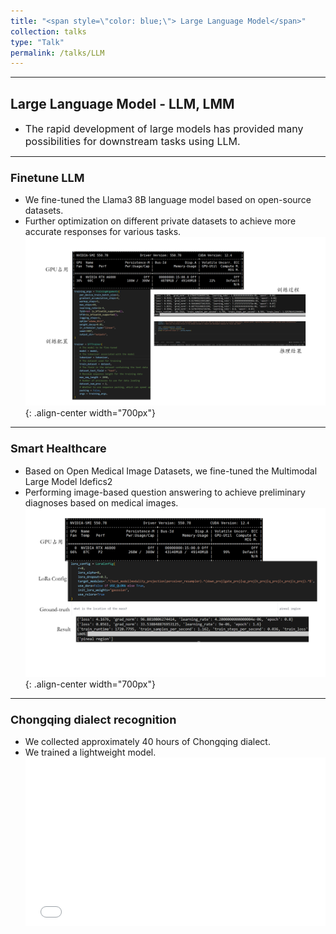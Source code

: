 ```yaml
---
title: "<span style=\"color: blue;\"> Large Language Model</span>"
collection: talks
type: "Talk"
permalink: /talks/LLM
---
```


---
##  Large Language Model - LLM, LMM
- <font size=3> The rapid development of large models has provided many possibilities for downstream tasks using LLM.</font>  


---
###  <font size=4> Finetune LLM </font>
 - We fine-tuned the Llama3 8B language model based on open-source datasets.
 - Further optimization on different private datasets to achieve more accurate responses for various tasks.
   ![llm](/images/llmfinetue.png){: .align-center width="700px"}

---
###  <font size=4> Smart Healthcare </font>
 - Based on Open Medical Image Datasets, we fine-tuned the Multimodal Large Model Idefics2
 - Performing image-based question answering to achieve preliminary diagnoses based on medical images.
   ![llm](/images/multimodal.png){: .align-center width="700px"}

---
### <font size=4> Chongqing dialect recognition </font>
- We collected approximately 40 hours of Chongqing dialect.
- We trained a lightweight model.
  <div style="position: relative; padding-bottom: 56.25%; height: 0; overflow: hidden; max-width: 100%; height: auto;">
    <iframe 
    src="//player.bilibili.com/player.html?isOutside=true&aid=1705132836&bvid=BV1dT421i7ZU&cid=1562461104&autoplay=0" 
    style="position: absolute; top: 0; left: 0; width: 100%; height: 100%;" 
    frameborder="0" 
    allowfullscreen="true">
    </iframe>
  </div>


 
